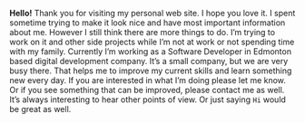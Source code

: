 **Hello!**
Thank you for visiting my personal web site. I hope you love it.
I spent sometime trying to make it look nice and have most important information about me. However I still think there are more things to do. I’m trying to work on it and other side projects while I’m not at work or not spending time with my family.
Currently I’m working as a Software Developer in Edmonton based digital development company. It’s a small company, but we are very busy there. That helps me to improve my current skills and learn something new every day.
If you are interested in what I’m doing please let me know. Or if you see something that can be improved, please contact me as well. It’s always interesting to hear other points of view. Or just saying `Hi` would be great as well.
